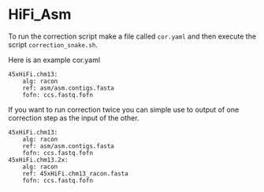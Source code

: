 # HiFi_Asm

To run the correction script make a file called `cor.yaml` and then execute the script `correction_snake.sh`. 

Here is an example cor.yaml

```
45xHiFi.chm13:
    alg: racon
    ref: asm/asm.contigs.fasta
    fofn: ccs.fastq.fofn
```

If you want to run correction twice you can simple use to output of one correction step as the input of the other. 

```
45xHiFi.chm13:
    alg: racon
    ref: asm/asm.contigs.fasta
    fofn: ccs.fastq.fofn
45xHiFi.chm13.2x:
    alg: racon
    ref: 45xHiFi.chm13_racon.fasta
    fofn: ccs.fastq.fofn
```


